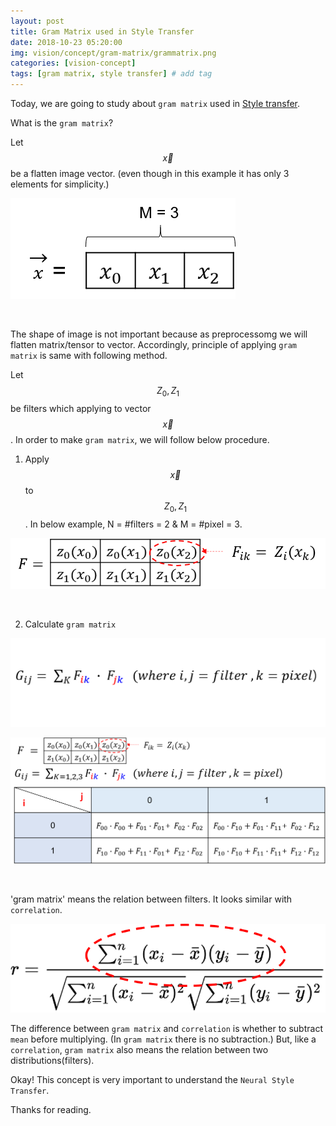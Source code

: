 ```yaml
---
layout: post
title: Gram Matrix used in Style Transfer  
date: 2018-10-23 05:20:00
img: vision/concept/gram-matrix/grammatrix.png
categories: [vision-concept] 
tags: [gram matrix, style transfer] # add tag
---
```


Today, we are going to study about `gram matrix` used in [Style transfer](https://www.cv-foundation.org/openaccess/content_cvpr_2016/papers/Gatys_Image_Style_Transfer_CVPR_2016_paper.pdf).

What is the `gram matrix`?

Let $$ \vec{x} $$ be a flatten image vector. (even though in this example it has only 3 elements for simplicity.)

![img1](../assets/img/vision/concept/gram-matrix/img1.png)

<br>

The shape of image is not important because as preprocessomg we will flatten matrix/tensor to vector.
Accordingly, principle of applying `gram matrix` is same with following method.

Let $$ Z_{0}, Z_{1} $$ be filters which applying to vector $$ \vec{x} $$.
In order to make `gram matrix`, we will follow below procedure.

1. Apply $$ \vec{x} $$ to $$ Z_{0}, Z_{1} $$. In below example, N = #filters = 2 & M = #pixel = 3. 

![img2](../assets/img/vision/concept/gram-matrix/img2.png)

<br>

2. Calculate `gram matrix`

![img3](../assets/img/vision/concept/gram-matrix/img3.png)

![img4](../assets/img/vision/concept/gram-matrix/img4.png)

<br>

'gram matrix' means the relation between filters.
It looks similar with `correlation`.

![img5](../assets/img/vision/concept/gram-matrix/img5.png)

The difference between `gram matrix` and `correlation` is whether to subtract `mean` before multiplying.
(In `gram matrix` there is no subtraction.)
But, like a `correlation`, `gram matrix` also means the relation between two distributions(filters).

Okay! This concept is very important to understand the `Neural Style Transfer`.

Thanks for reading.